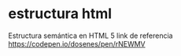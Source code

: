 # estructura html
Estructura semántica en HTML 5
link de referencia
https://codepen.io/dosenes/pen/rNEWMV
